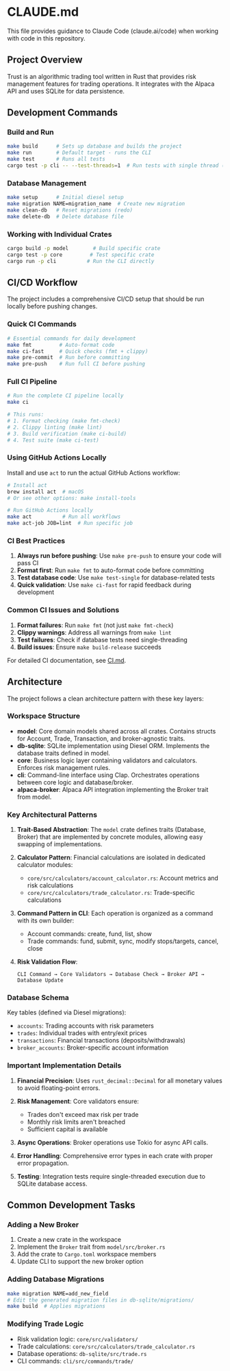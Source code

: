 # CLAUDE.md

This file provides guidance to Claude Code (claude.ai/code) when working with code in this repository.

## Project Overview

Trust is an algorithmic trading tool written in Rust that provides risk management features for trading operations. It integrates with the Alpaca API and uses SQLite for data persistence.

## Development Commands

### Build and Run
```bash
make build      # Sets up database and builds the project
make run        # Default target - runs the CLI
make test       # Runs all tests
cargo test -p cli -- --test-threads=1  # Run tests with single thread (for database tests)
```

### Database Management
```bash
make setup      # Initial diesel setup
make migration NAME=migration_name  # Create new migration
make clean-db   # Reset migrations (redo)
make delete-db  # Delete database file
```

### Working with Individual Crates
```bash
cargo build -p model        # Build specific crate
cargo test -p core         # Test specific crate
cargo run -p cli          # Run the CLI directly
```

## CI/CD Workflow

The project includes a comprehensive CI/CD setup that should be run locally before pushing changes.

### Quick CI Commands

```bash
# Essential commands for daily development
make fmt         # Auto-format code
make ci-fast     # Quick checks (fmt + clippy)
make pre-commit  # Run before committing
make pre-push    # Run full CI before pushing
```

### Full CI Pipeline

```bash
# Run the complete CI pipeline locally
make ci

# This runs:
# 1. Format checking (make fmt-check)
# 2. Clippy linting (make lint)
# 3. Build verification (make ci-build)
# 4. Test suite (make ci-test)
```

### Using GitHub Actions Locally

Install and use `act` to run the actual GitHub Actions workflow:

```bash
# Install act
brew install act  # macOS
# Or see other options: make install-tools

# Run GitHub Actions locally
make act          # Run all workflows
make act-job JOB=lint  # Run specific job
```

### CI Best Practices

1. **Always run before pushing**: Use `make pre-push` to ensure your code will pass CI
2. **Format first**: Run `make fmt` to auto-format code before committing
3. **Test database code**: Use `make test-single` for database-related tests
4. **Quick validation**: Use `make ci-fast` for rapid feedback during development

### Common CI Issues and Solutions

1. **Format failures**: Run `make fmt` (not just `make fmt-check`)
2. **Clippy warnings**: Address all warnings from `make lint`
3. **Test failures**: Check if database tests need single-threading
4. **Build issues**: Ensure `make build-release` succeeds

For detailed CI documentation, see [CI.md](./CI.md).

## Architecture

The project follows a clean architecture pattern with these key layers:

### Workspace Structure
- **model**: Core domain models shared across all crates. Contains structs for Account, Trade, Transaction, and broker-agnostic traits.
- **db-sqlite**: SQLite implementation using Diesel ORM. Implements the database traits defined in model.
- **core**: Business logic layer containing validators and calculators. Enforces risk management rules.
- **cli**: Command-line interface using Clap. Orchestrates operations between core logic and database/broker.
- **alpaca-broker**: Alpaca API integration implementing the Broker trait from model.

### Key Architectural Patterns

1. **Trait-Based Abstraction**: The `model` crate defines traits (Database, Broker) that are implemented by concrete modules, allowing easy swapping of implementations.

2. **Calculator Pattern**: Financial calculations are isolated in dedicated calculator modules:
   - `core/src/calculators/account_calculator.rs`: Account metrics and risk calculations
   - `core/src/calculators/trade_calculator.rs`: Trade-specific calculations

3. **Command Pattern in CLI**: Each operation is organized as a command with its own builder:
   - Account commands: create, fund, list, show
   - Trade commands: fund, submit, sync, modify stops/targets, cancel, close

4. **Risk Validation Flow**: 
   ```
   CLI Command → Core Validators → Database Check → Broker API → Database Update
   ```

### Database Schema

Key tables (defined via Diesel migrations):
- `accounts`: Trading accounts with risk parameters
- `trades`: Individual trades with entry/exit prices
- `transactions`: Financial transactions (deposits/withdrawals)
- `broker_accounts`: Broker-specific account information

### Important Implementation Details

1. **Financial Precision**: Uses `rust_decimal::Decimal` for all monetary values to avoid floating-point errors.

2. **Risk Management**: Core validators ensure:
   - Trades don't exceed max risk per trade
   - Monthly risk limits aren't breached
   - Sufficient capital is available

3. **Async Operations**: Broker operations use Tokio for async API calls.

4. **Error Handling**: Comprehensive error types in each crate with proper error propagation.

5. **Testing**: Integration tests require single-threaded execution due to SQLite database access.

## Common Development Tasks

### Adding a New Broker
1. Create a new crate in the workspace
2. Implement the `Broker` trait from `model/src/broker.rs`
3. Add the crate to `Cargo.toml` workspace members
4. Update CLI to support the new broker option

### Adding Database Migrations
```bash
make migration NAME=add_new_field
# Edit the generated migration files in db-sqlite/migrations/
make build  # Applies migrations
```

### Modifying Trade Logic
- Risk validation logic: `core/src/validators/`
- Trade calculations: `core/src/calculators/trade_calculator.rs`
- Database operations: `db-sqlite/src/trade.rs`
- CLI commands: `cli/src/commands/trade/`